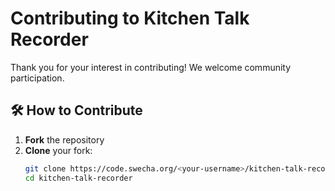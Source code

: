 # Contributing to Kitchen Talk Recorder

Thank you for your interest in contributing! We welcome community participation.

## 🛠 How to Contribute

1. **Fork** the repository
2. **Clone** your fork:
   ```bash
   git clone https://code.swecha.org/<your-username>/kitchen-talk-recorder.git
   cd kitchen-talk-recorder
